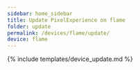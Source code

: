 ```yaml
---
sidebar: home_sidebar
title: Update PixelExperience on flame
folder: update
permalink: /devices/flame/update/
device: flame
---
```

{% include templates/device_update.md %}
